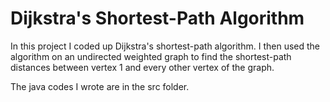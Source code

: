 # Dijkstra's Shortest-Path Algorithm

In this project I coded up Dijkstra's shortest-path algorithm. I then used the algorithm on an undirected weighted graph to find the shortest-path distances between vertex 1 and every other vertex of the graph.

The java codes I wrote are in the src folder.